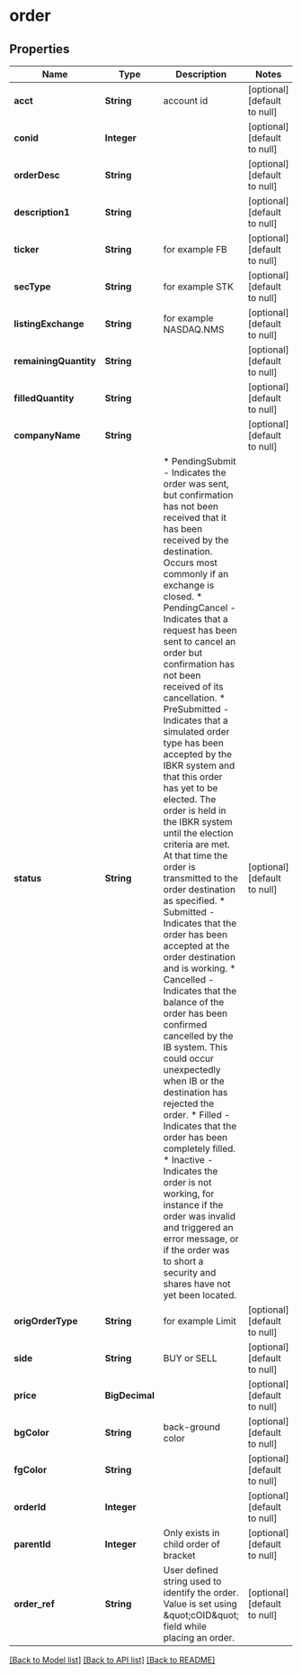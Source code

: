 # order
## Properties

| Name | Type | Description | Notes |
|------------ | ------------- | ------------- | -------------|
| **acct** | **String** | account id | [optional] [default to null] |
| **conid** | **Integer** |  | [optional] [default to null] |
| **orderDesc** | **String** |  | [optional] [default to null] |
| **description1** | **String** |  | [optional] [default to null] |
| **ticker** | **String** | for example FB | [optional] [default to null] |
| **secType** | **String** | for example STK | [optional] [default to null] |
| **listingExchange** | **String** | for example NASDAQ.NMS | [optional] [default to null] |
| **remainingQuantity** | **String** |  | [optional] [default to null] |
| **filledQuantity** | **String** |  | [optional] [default to null] |
| **companyName** | **String** |  | [optional] [default to null] |
| **status** | **String** | * PendingSubmit - Indicates the order was sent, but confirmation has not been received that it has been received by the destination.                   Occurs most commonly if an exchange is closed. * PendingCancel - Indicates that a request has been sent to cancel an order but confirmation has not been received of its cancellation. * PreSubmitted - Indicates that a simulated order type has been accepted by the IBKR system and that this order has yet to be elected.                  The order is held in the IBKR system until the election criteria are met. At that time the order is transmitted to the order destination as specified. * Submitted - Indicates that the order has been accepted at the order destination and is working. * Cancelled - Indicates that the balance of the order has been confirmed cancelled by the IB system.               This could occur unexpectedly when IB or the destination has rejected the order. * Filled - Indicates that the order has been completely filled. * Inactive - Indicates the order is not working, for instance if the order was invalid and triggered an error message,              or if the order was to short a security and shares have not yet been located.  | [optional] [default to null] |
| **origOrderType** | **String** | for example Limit | [optional] [default to null] |
| **side** | **String** | BUY or SELL | [optional] [default to null] |
| **price** | **BigDecimal** |  | [optional] [default to null] |
| **bgColor** | **String** | back-ground color | [optional] [default to null] |
| **fgColor** | **String** |  | [optional] [default to null] |
| **orderId** | **Integer** |  | [optional] [default to null] |
| **parentId** | **Integer** | Only exists in child order of bracket | [optional] [default to null] |
| **order\_ref** | **String** | User defined string used to identify the order. Value is set using \&quot;cOID\&quot; field while placing an order. | [optional] [default to null] |

[[Back to Model list]](../README.md#documentation-for-models) [[Back to API list]](../README.md#documentation-for-api-endpoints) [[Back to README]](../README.md)


